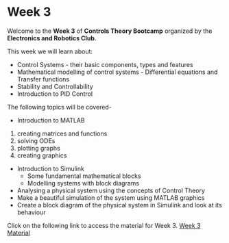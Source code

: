 # Week 3

Welcome to the **Week 3** of **Controls Theory Bootcamp** organized by the **Electronics and Robotics Club**.

This week we will learn about:
*	Control Systems - their basic components, types and features
*	Mathematical modelling of control systems - Differential equations and Transfer functions
*	Stability and Controllability
*	Introduction to PID Control

The following topics will be covered-

*	Introduction to MATLAB
  1. creating matrices and functions <br>
  2.	solving ODEs <br>
  3.	plotting graphs <br>
  4.	creating graphics
* Introduction to Simulink
  *	Some fundamental mathematical blocks <br>
  *	Modelling systems with block diagrams
*	Analysing a physical system using the concepts of Control Theory
  * Make a beautiful simulation of the system using MATLAB graphics <br>
  * Create a block diagram of the physical system in Simulink and look at its behaviour



Click on the following link to access the material for Week 3.
[Week 3 Material](https://colab.research.google.com/drive/1cigUpOEQr2sHI_jhMxr8a2eYy2yTctC7#scrollTo=1560db16)



